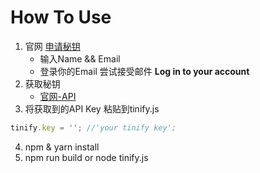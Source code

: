 # How To Use

1. 官网 [申请秘钥](https://tinify.cn/developers)
    - 输入Name && Email
    - 登录你的Email 尝试接受邮件 __Log in to your account__
2. 获取秘钥
   - [官网-API](https://tinify.cn/dashboard/api)
3. 将获取到的API Key 粘贴到tinify.js 
```javascript
tinify.key = ''; //'your tinify key';

```
4. npm & yarn install
5. npm run build or node tinify.js
